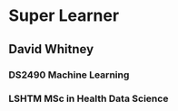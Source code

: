 
# Super Learner

## David Whitney

### DS2490 Machine Learning

### LSHTM MSc in Health Data Science

